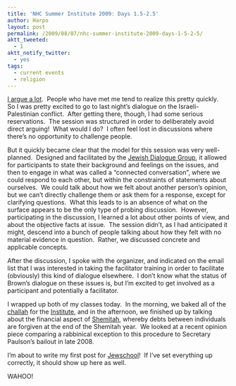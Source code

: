 ```yaml
---
title: 'NHC Summer Institute 2009: Days 1.5-2.5'
author: Harpo
layout: post
permalink: /2009/08/07/nhc-summer-institute-2009-days-1-5-2-5/
aktt_tweeted:
  - 1
aktt_notify_twitter:
  - yes
tags:
  - current events
  - religion
---
```

<a href="http://www2.massbar.org/pub_programs/mock_trial/photo.php?a_id=51&c_id=&pg=10" target="_blank">I argue a lot</a>.  People who have met me tend to realize this pretty quickly.  So I was pretty excited to go to last night&#8217;s dialogue on the Israeli-Palestinian conflict.  After getting there, though, I had some serious reservations.  The session was structured in order to deliberately avoid direct arguing!  What would I do?  I often feel lost in discussions where there&#8217;s no opportunity to challenge people.

But it quickly became clear that the model for this session was very well-planned.  Designed and facilitated by the <a href="http://www.jewishdialogue.org/" target="_blank">Jewish Dialogue Group</a>, it allowed for participants to state their background and feelings on the issues, and then to engage in what was called a &#8220;connected conversation&#8221;, where we could respond to each other, but within the constraints of statements about ourselves.  We could talk about how we felt about another person&#8217;s opinion, but we can&#8217;t directly challenge them or ask them for a response, except for clarifying questions.  What this leads to is an absence of what on the surface appears to be the only type of probing discussion.  However, participating in the discussion, I learned a lot about other points of view, and about the objective facts at issue.  The session didn&#8217;t, as I had anticipated it might, descend into a bunch of people talking about how they felt with no material evidence in question.  Rather, we discussed concrete and applicable concepts.

After the discussion, I spoke with the organizer, and indicated on the email list that I was interested in taking the facilitator training in order to facilitate (obviously) this kind of dialogue elsewhere.  I don&#8217;t know what the status of Brown&#8217;s dialogue on these issues is, but I&#8217;m excited to get involved as a participant and potentially a facilitator.

I wrapped up both of my classes today.  In the morning, we baked all of the <a href="http://en.wikipedia.org/wiki/Challah" target="_blank">challah</a> for the <a href="http://havurah.org/institute" target="_blank">Institute</a>, and in the afternoon, we finished up by talking about the financial aspect of <a href="http://en.wikipedia.org/wiki/Shemitah" target="_blank">Shemitah</a>, whereby debts between individuals are forgiven at the end of the Shemitah year.  We looked at a recent opinion piece comparing a rabbinical exception to this procedure to Secretary Paulson&#8217;s bailout in late 2008.

I&#8217;m about to write my first post for <a href="http:/jewschool.com" target="_blank">Jewschool</a>!  If I&#8217;ve set everything up correctly, it should show up here as well.

WAHOO!